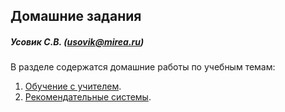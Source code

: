 ## Домашние задания

##### Усовик С.В. (usovik@mirea.ru)



В разделе содержатся домашние работы по учебным темам:

1.  [Обучение с учителем](ml%20models/supervised%20learning%20models/ReadMe.md).
2.  [Рекомендательные системы](recommender%20systems/Домашнее%20задание%20рекомендательные%20системы.pdf).


